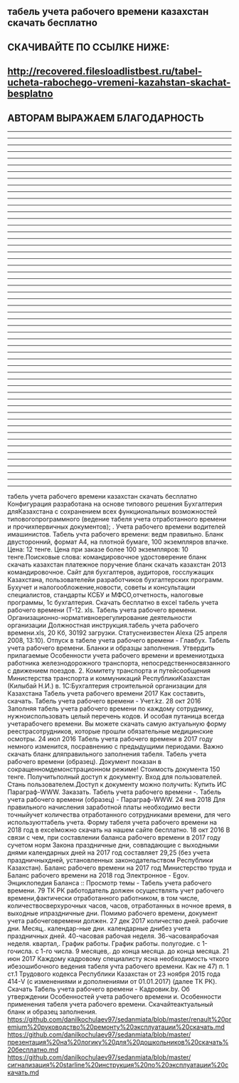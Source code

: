 табель учета рабочего времени казахстан скачать бесплатно
--------------------------------------------------
СКАЧИВАЙТЕ ПО ССЫЛКЕ НИЖЕ:
--------------------------------------------------
http://recovered.filesloadlistbest.ru/tabel-ucheta-rabochego-vremeni-kazahstan-skachat-besplatno
--------------------------------------------------
АВТОРАМ ВЫРАЖАЕМ БЛАГОДАРНОСТЬ
--------------------------------------------------
--------------------------------------------------
--------------------------------------------------
--------------------------------------------------
--------------------------------------------------
--------------------------------------------------
--------------------------------------------------
--------------------------------------------------
--------------------------------------------------
--------------------------------------------------
--------------------------------------------------
--------------------------------------------------
--------------------------------------------------
--------------------------------------------------
--------------------------------------------------
--------------------------------------------------
--------------------------------------------------
--------------------------------------------------
--------------------------------------------------
--------------------------------------------------
--------------------------------------------------
--------------------------------------------------
--------------------------------------------------
--------------------------------------------------
--------------------------------------------------
--------------------------------------------------
--------------------------------------------------
--------------------------------------------------
--------------------------------------------------
--------------------------------------------------
--------------------------------------------------
--------------------------------------------------
--------------------------------------------------
--------------------------------------------------
--------------------------------------------------
--------------------------------------------------
--------------------------------------------------
--------------------------------------------------
--------------------------------------------------
--------------------------------------------------
--------------------------------------------------
--------------------------------------------------
--------------------------------------------------
--------------------------------------------------
--------------------------------------------------
--------------------------------------------------
--------------------------------------------------
--------------------------------------------------
--------------------------------------------------
--------------------------------------------------
--------------------------------------------------
--------------------------------------------------
--------------------------------------------------
--------------------------------------------------
--------------------------------------------------
табель учета рабочего времени казахстан скачать бесплатно Конфигурация разработана на основе типового решения Бухгалтерия дляКазахстана с сохранением всех функциональных возможностей типовогопрограммного  (ведение табеля учета отработанного времени и прочихпервичных документов); . Учета рабочего времени водителей имашинистов. Табель учта рабочего времени: ведм правильно. Бланк двусторонний, формат А4, на плотной бумаге, 100 экземпляров впачке. Цена: 12 тенге. Цена при заказе более 100 экземпляров: 10 тенге.Поисковые слова: командировочное удостоверение бланк скачать казахстан платежное поручение бланк скачать казахстан 2013  командировочное. Сайт для бухгалтеров, аудиторов, госслужащих Казахстана, пользователейи разработчиков бухгалтерских программ. Бухучет и налогообложение,новости, советы и консультации специалистов, стандарты КСБУ и МФСО,отчетность, налоговые программы, 1c бухгалтерия. Скачать бесплатно в excel табель учета рабочего времени (Т-12. xls. Табель учета рабочего времени. Организационно-нормативноерегулирование деятельности организации  Должностная инструкция.табель учета рабочего времени.xls, 20 Кб, 30192 загрузки. Статуснеизвестен Alexa (25 апреля 2008, 13:10). Отпуск в табеле учета рабочего времени - Главбух. Табель учета рабочего времени. Бланки и образцы заполнения. Утвердить прилагаемые Особенности учета рабочего времени и времениотдыха работника железнодорожного транспорта, непосредственносвязанного с движением поездов. 2. Комитету транспорта и путейсообщения Министерства транспорта и коммуникаций РеспубликиКазахстан (Килыбай Н.И.) в. 1С:Бухгалтерия строительной организации для Казахстана
Табель учета рабочего времени 2017  Как составить, скачать. Табель учета рабочего времени - Учет.kz. 28 окт 2016  Заполняя табель учета рабочего времени по каждому сотруднику, нужноиспользовать целый перечень кодов. И особая путаница всегда  учетарабочего времени. Вы можете скачать самую актуальную форму реестрасотрудников, которые прошли обязательные медицинские осмотры. 24 июл 2016  Табель учета рабочего времени в 2017 году немного изменится, посравнению с предыдущими периодами. Важно скачать бланк дляправильного заполнения табеля. Табель учета рабочего времени (образец). Документ показан в сокращенномдемонстрационном режиме! Стоимость документа 150 тенге. Получитьполный доступ к документу. Вход для пользователей. Стань пользователем.Доступ к документу можно получить:  Купить ИС Параграф-WWW.  Заказать. Табель учета рабочего времени -. Табель учета рабочего времени (образец) - Параграф-WWW. 24 янв 2018  Для правильного начисления заработной платы необходимо вести точныйучет количества отработанного сотрудниками времени, для чего используюттабель учета. Форму табеля учета рабочего времени на 2018 год в excelможно скачать на нашем сайте бесплатно. 18 окт 2016  В связи с чем, при составлении баланса рабочего времени в 2017 году сучетом норм Закона праздничные дни, совпадающие с выходными днями календарных дней на 2017 год составляет 29,25 (без учета праздничныхдней, установленных законодательством Республики Казахстан). Баланс рабочего времени на 2017 год  Министерство труда и
Баланс рабочего времени на 2018 год  Электронное  - Egov. Энциклопедия Баланса :: Просмотр темы - Табель учета рабочего времени. 79 ТК РК работодатель должен осуществлять учет рабочего времени,фактически отработанного работником, в том числе, количествосверхурочных часов, часов, отработанных в ночное время, в выходные ипраздничные дни. Помимо рабочего времени, документ учета рабочеговремени должен. 27 дек 2017  количество дней. рабочие дни. Месяц,. календар-ные дни. календарные днибез учета праздничных дней. 40-часовая рабочая неделя. 36-часоваярабочая неделя. квартал,. График работы. График работы. полугодие. с 1-гочисла. с 1-го числа. 9 месяцев,. до конца месяца. до конца месяца. 21 июн 2017  Каждому кадровому специалисту ясна необходимость чткого ибезошибочного ведения табеля учта рабочего времени. Как не  47) п. 1 ст.1 Трудового кодекса Республики Казахстан от 23 ноября 2015 года  414-V (с изменениями и дополнениями от 01.01.2017) (далее  ТК РК). Скачать Табель учета рабочего времени - Кадровик.by. Об утверждении Особенностей учета рабочего времени и. Особенности применения табеля учета рабочего времени. Скачайтеактуальный бланк и образец заполнения.
https://github.com/danilkochulaev97/sedanmiata/blob/master/renault%20premium%20руководство%20ремонту%20эксплуатации%20скачать.md
https://github.com/danilkochulaev97/sedanmiata/blob/master/презентация%20на%20логику%20для%20дошкольников%20скачать%20бесплатно.md
https://github.com/danilkochulaev97/sedanmiata/blob/master/сигнализация%20starline%20инструкция%20по%20эксплуатации%20скачать.md